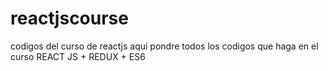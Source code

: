 # reactjscourse
codigos del curso de reactjs 
aqui pondre todos los codigos que haga en el curso REACT JS + REDUX + ES6
